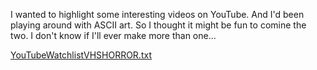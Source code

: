 I wanted to highlight some interesting videos on YouTube. And I'd been playing around with ASCII art. So I thought it might be fun to comine the two. I don't know if I'll ever make more than one...

[YouTubeWatchlistVHSHORROR.txt](https://raw.githubusercontent.com/aaiiintt/youtubewatchlist.txt/main/YouTubeWatchlistVHSHORROR.txt)
